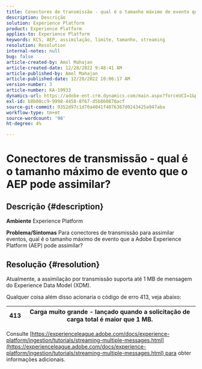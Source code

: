 ```yaml
---
title: Conectores de transmissão - qual é o tamanho máximo de evento que o AEP pode assimilar?
description: Descrição
solution: Experience Platform
product: Experience Platform
applies-to: Experience Platform
keywords: KCS, AEP, assimilação, limite, tamanho, streaming
resolution: Resolution
internal-notes: null
bug: false
article-created-by: Amol Mahajan
article-created-date: 12/28/2022 9:48:41 AM
article-published-by: Amol Mahajan
article-published-date: 12/28/2022 10:06:17 AM
version-number: 3
article-number: KA-19933
dynamics-url: https://adobe-ent.crm.dynamics.com/main.aspx?forceUCI=1&pagetype=entityrecord&etn=knowledgearticle&id=48dacbca-9486-ed11-81ac-6045bd006e5a
exl-id: b8b08cc9-9998-4458-8f67-d5b860870acf
source-git-commit: 9352d97c1d70a4041f4076367d0243425a947aba
workflow-type: tm+mt
source-wordcount: '98'
ht-degree: 4%

---
```


# Conectores de transmissão - qual é o tamanho máximo de evento que o AEP pode assimilar?

## Descrição {#description}

<b>Ambiente</b>
Experience Platform


<b>Problema/Sintomas</b>
Para conectores de transmissão para assimilar eventos, qual é o tamanho máximo de evento que a Adobe Experience Platform (AEP) pode assimilar?


## Resolução {#resolution}


Atualmente, a assimilação por transmissão suporta até 1 MB de mensagem do Experience Data Model (XDM).

Qualquer coisa além disso acionaria o código de erro 413, veja abaixo:




| 413 | Carga muito grande - lançado quando a solicitação de carga total é maior que 1 MB. |
| --- | --- |




Consulte [https://experienceleague.adobe.com/docs/experience-platform/ingestion/tutorials/streaming-multiple-messages.html](https://experienceleague.adobe.com/docs/experience-platform/ingestion/tutorials/streaming-multiple-messages.html) para obter informações adicionais.
